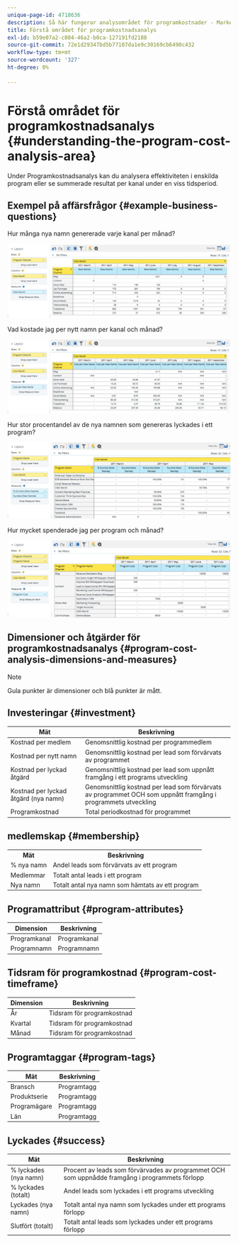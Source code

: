 ```yaml
---
unique-page-id: 4718636
description: Så här fungerar analysområdet för programkostnader - Marketo Docs - produktdokumentation
title: Förstå området för programkostnadsanalys
exl-id: b59e07a2-c804-46a2-b0ca-127191fd2188
source-git-commit: 72e1d29347bd5b77107da1e9c30169cb6490c432
workflow-type: tm+mt
source-wordcount: '327'
ht-degree: 0%

---
```


# Förstå området för programkostnadsanalys {#understanding-the-program-cost-analysis-area}

Under Programkostnadsanalys kan du analysera effektiviteten i enskilda program eller se summerade resultat per kanal under en viss tidsperiod.

## Exempel på affärsfrågor {#example-business-questions}

Hur många nya namn genererade varje kanal per månad?

![](assets/image2015-5-6-14-3a13-3a47.png)

Vad kostade jag per nytt namn per kanal och månad?

![](assets/image2015-5-6-14-3a16-3a28.png)

Hur stor procentandel av de nya namnen som genereras lyckades i ett program?

![](assets/image2015-5-6-14-3a31-3a15.png)

Hur mycket spenderade jag per program och månad?

![](assets/image2015-5-6-14-3a36-3a34.png)

## Dimensioner och åtgärder för programkostnadsanalys {#program-cost-analysis-dimensions-and-measures}

>[!NOTE]
>
>Gula punkter är dimensioner och blå punkter är mått.

## Investeringar {#investment}

| Mät | Beskrivning |
|---|---|
| Kostnad per medlem | Genomsnittlig kostnad per programmedlem |
| Kostnad per nytt namn | Genomsnittlig kostnad per lead som förvärvats av programmet |
| Kostnad per lyckad åtgärd | Genomsnittlig kostnad per lead som uppnått framgång i ett programs utveckling |
| Kostnad per lyckad åtgärd (nya namn) | Genomsnittlig kostnad per lead som förvärvats av programmet OCH som uppnått framgång i programmets utveckling |
| Programkostnad | Total periodkostnad för programmet |

## medlemskap {#membership}

<table> 
 <tbody> 
  <tr> 
   <th>Mät</th> 
   <th>Beskrivning</th> 
  </tr> 
  <tr> 
   <td>% nya namn</td> 
   <td>Andel leads som förvärvats av ett program</td> 
  </tr> 
  <tr> 
   <td>Medlemmar</td> 
   <td>Totalt antal leads i ett program</td> 
  </tr> 
  <tr> 
   <td>Nya namn</td> 
   <td>Totalt antal nya namn som hämtats av ett program</td> 
  </tr> 
 </tbody> 
</table>

## Programattribut {#program-attributes}

| Dimension | Beskrivning |
|---|---|
| Programkanal | Programkanal |
| Programnamn | Programnamn |

## Tidsram för programkostnad {#program-cost-timeframe}

| Dimension | Beskrivning |
|---|---|
| År | Tidsram för programkostnad |
| Kvartal | Tidsram för programkostnad |
| Månad | Tidsram för programkostnad |

## Programtaggar {#program-tags}

| Mät | Beskrivning |
|---|---|
| Bransch | Programtagg |
| Produktserie | Programtagg |
| Programägare | Programtagg |
| Län | Programtagg |

## Lyckades {#success}

| Mät | Beskrivning |
|---|---|
| % lyckades (nya namn) | Procent av leads som förvärvades av programmet OCH som uppnådde framgång i programmets förlopp |
| % lyckades (totalt) | Andel leads som lyckades i ett programs utveckling |
| Lyckades (nya namn) | Totalt antal nya namn som lyckades under ett programs förlopp |
| Slutfört (totalt) | Totalt antal leads som lyckades under ett programs förlopp |
